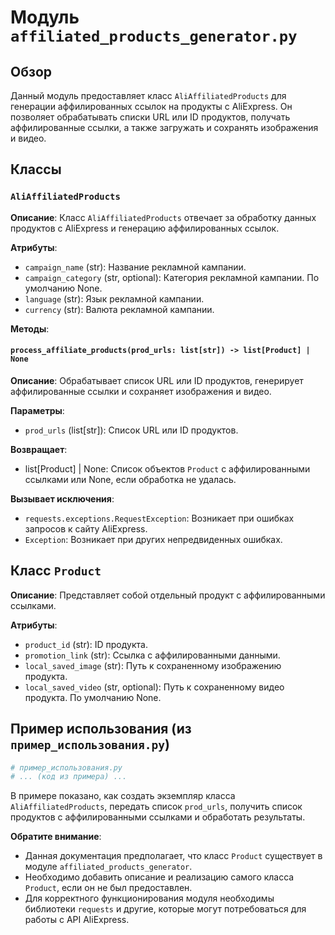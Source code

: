# Модуль `affiliated_products_generator.py`

## Обзор

Данный модуль предоставляет класс `AliAffiliatedProducts` для генерации аффилированных ссылок на продукты с AliExpress. Он позволяет обрабатывать списки URL или ID продуктов, получать аффилированные ссылки, а также загружать и сохранять изображения и видео.

## Классы

### `AliAffiliatedProducts`

**Описание**: Класс `AliAffiliatedProducts` отвечает за обработку данных продуктов с AliExpress и генерацию аффилированных ссылок.

**Атрибуты**:

* `campaign_name` (str): Название рекламной кампании.
* `campaign_category` (str, optional): Категория рекламной кампании. По умолчанию None.
* `language` (str): Язык рекламной кампании.
* `currency` (str): Валюта рекламной кампании.


**Методы**:

#### `process_affiliate_products(prod_urls: list[str]) -> list[Product] | None`

**Описание**: Обрабатывает список URL или ID продуктов, генерирует аффилированные ссылки и сохраняет изображения и видео.

**Параметры**:
* `prod_urls` (list[str]): Список URL или ID продуктов.

**Возвращает**:
* list[Product] | None: Список объектов `Product` с аффилированными ссылками или None, если обработка не удалась.

**Вызывает исключения**:
* `requests.exceptions.RequestException`: Возникает при ошибках запросов к сайту AliExpress.
* `Exception`: Возникает при других непредвиденных ошибках.


## Класс `Product`

**Описание**: Представляет собой отдельный продукт с аффилированными ссылками.

**Атрибуты**:

* `product_id` (str): ID продукта.
* `promotion_link` (str): Ссылка с аффилированными данными.
* `local_saved_image` (str): Путь к сохраненному изображению продукта.
* `local_saved_video` (str, optional): Путь к сохраненному видео продукта. По умолчанию None.


## Пример использования (из `пример_использования.py`)

```python
# пример_использования.py
# ... (код из примера) ...
```

В примере показано, как создать экземпляр класса `AliAffiliatedProducts`, передать список `prod_urls`, получить список продуктов с аффилированными ссылками и обработать результаты.


**Обратите внимание**: 
* Данная документация предполагает, что класс `Product` существует в модуле `affiliated_products_generator`.
* Необходимо добавить описание и реализацию самого класса `Product`, если он не был предоставлен.
*  Для корректного функционирования модуля необходимы библиотеки `requests` и другие, которые могут потребоваться для работы с API AliExpress.